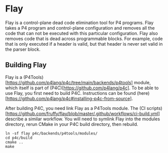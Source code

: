 # Flay
Flay is a control-plane dead code elimination tool for P4 programs. Flay takes a P4 program and control-plane configuration and removes all the code that can not be executed with this particular configuration. Flay also removes code that is dead across programmable blocks. For example, code that is only executed if a header is valid, but that header is never set valid in the parser block.

## Building Flay
Flay is a (P4Tools)[https://github.com/p4lang/p4c/tree/main/backends/p4tools] module, which itself is part of (P4C)[https://github.com/p4lang/p4c]. To be able to use Flay, you first need to build P4C. Instructions can be found (here)[https://github.com/p4lang/p4c#installing-p4c-from-source].

After building P4C, you need link Flay as a P4Tools module. The (CI scripts)[https://github.com/fruffy/flay/blob/master/.github/workflows/ci-build.yml] describe a similar workflow.
You will need to symlink Flay into the modules directory, rerun CMake in your P4C build directory, then rebuild.
```
ln -sf flay p4c/backends/p4tools/modules/
cd p4c/build
cmake ..
make
```
